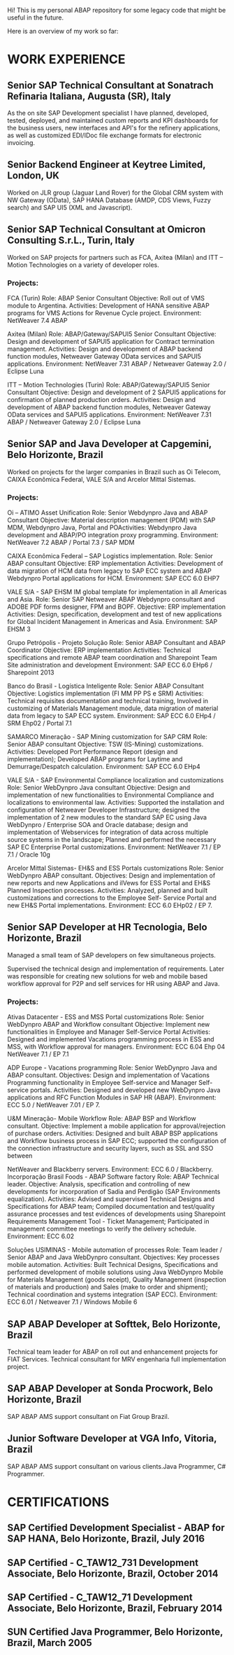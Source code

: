 Hi! This is my personal ABAP repository for some legacy code that might be useful in the future. 

Here is an overview of my work so far:

# WORK EXPERIENCE
## Senior SAP Technical Consultant at Sonatrach Refinaria Italiana, Augusta (SR), Italy
As the on site SAP Development specialist I have planned, developed, tested, deployed, and maintained custom reports and KPI dashboards for the business users, new interfaces and API's for the refinery applications, as well as customized EDI/IDoc file exchange formats for electronic invoicing.

## Senior Backend Engineer at Keytree Limited, London, UK
Worked on JLR group (Jaguar Land Rover) for the Global CRM system with NW Gateway (OData), SAP HANA Database (AMDP, CDS Views, Fuzzy search) and SAP UI5 (XML and Javascript).

## Senior SAP Technical Consultant at Omicron Consulting S.r.L., Turin, Italy
Worked on SAP projects for partners such as FCA, Axitea (Milan)
and ITT – Motion Technologies on a variety of developer roles.

### Projects:
FCA (Turin) Role: ABAP Senior Consultant Objective: Roll out of VMS module to Argentina. Activities: Development of HANA sensitive ABAP programs for VMS Actions for Revenue Cycle project. Environment: NetWeaver 7.4 ABAP

Axitea (Milan) Role: ABAP/Gateway/SAPUI5 Senior Consultant Objective: Design and development of SAPUI5 application for Contract termination management. Activities: Design and development of ABAP backend function modules, Netweaver Gateway OData services and SAPUI5 applications. Environment: NetWeaver 7.31 ABAP / Netweaver Gateway 2.0 / Eclipse Luna

ITT – Motion Technologies (Turin) Role: ABAP/Gateway/SAPUI5 Senior Consultant Objective: Design and development of 2 SAPUI5 applications for confirmation of planned production orders. Activities: Design and development of ABAP backend function modules, Netweaver Gateway OData services and SAPUI5 applications. Environment: NetWeaver 7.31 ABAP / Netweaver Gateway 2.0 / Eclipse Luna

## Senior SAP and Java Developer at Capgemini, Belo Horizonte, Brazil
Worked on projects for the larger companies in Brazil such as Oi Telecom, CAIXA Econômica Federal, VALE S/A and Arcelor Mittal Sistemas.

### Projects:
Oi – ATIMO Asset Unification
Role: Senior Webdynpro Java and ABAP Consultant Objective: Material description management (PDM) with SAP MDM, Webdynpro Java, Portal and POActivities: Webdynpro Java development and ABAP/PO integration proxy programming. Environment: NetWeaver 7.2 ABAP / Portal 7.3 / SAP MDM

CAIXA Econômica Federal – SAP Logistics implementation. Role: Senior ABAP consultant Objective: ERP implementation Activities: Development of data migration of HCM data from legacy to SAP ECC system and ABAP Webdynpro Portal applications for HCM. Environment: SAP ECC 6.0 EHP7

VALE S/A - SAP EHSM IM global template for implementation in all Americas and Asia. Role: Senior SAP Netweaver ABAP Webdynpro consultant and ADOBE PDF forms designer, FPM and BOPF. Objective: ERP implementation Activities: Design, specification, development and test of new applications for Global Incident Management in Americas and Asia. Environment: SAP EHSM 3

Grupo Petrópolis - Projeto Solução Role: Senior ABAP Consultant and ABAP Coordinator Objective: ERP implementation Activities: Technical specifications and remote ABAP team coordination and Sharepoint Team Site administration and development Environment: SAP ECC 6.0 EHp6 / Sharepoint 2013

Banco do Brasil - Logística Inteligente Role: Senior ABAP Consultant Objective: Logistics implementation (FI MM PP PS e SRM) Activities: Technical requisites documentation and technical training, Involved in customizing of Materials Management module, data migration of material data from legacy to SAP ECC system. Environment: SAP ECC 6.0 EHp4 / SRM Ehp02 / Portal 7.1

SAMARCO Mineração - SAP Mining customization for SAP CRM Role: Senior ABAP consultant Objective: TSW (IS-Mining) customizations. Activities: Developed Port Performance Report (design and implementation); Developed ABAP programs for Laytime and Demurrage/Despatch calculation. Environment: SAP ECC 6.0 EHp4

VALE S/A - SAP Environmental Compliance localization and customizations Role: Senior WebDynpro Java consultant Objective: Design and implementation of new functionalities to Environmental Compliance and localizations to environmental law. Activities: Supported the installation and configuration of Netweaver Developer Infrastructure; designed the implementation of 2 new modules to the standard SAP EC using Java WebDynpro / Enterprise SOA and Oracle database; design and implementation of Webservices for integration of data across multiple source systems in the landscape; Planned and performed the necessary SAP EC Enterprise Portal customizations. Environment: NetWeaver 7.1 / EP 7.1 / Oracle 10g

Arcelor Mittal Sistemas- EH&amp;S and ESS Portals customizations Role: Senior WebDynpro ABAP consultant. Objectives: Design and implementation of new reports and new Applications and iIVews for ESS Portal and EH&amp;S Planned Inspection processes. Activities: Analyzed, planned and built customizations and corrections to the Employee Self- Service Portal and new EH&amp;S Portal implementations.
Environment: ECC 6.0 EHp02 / EP 7.

## Senior SAP Developer at HR Tecnologia, Belo Horizonte, Brazil
Managed a small team of SAP developers on few simultaneous projects.

Supervised the technical design and implementation of requirements. 
Later was responsible for creating new solutions for web and mobile based workflow approval for P2P and self services for HR using ABAP and Java.

### Projects:

Ativas Datacenter - ESS and MSS Portal customizations Role: Senior WebDynpro ABAP and Workflow consultant Objective: Implement new functionalities in Employee and Manager Self-Service Portal Activities: Designed and implemented Vacations programming process in ESS and MSS, with Workflow approval for managers. Environment: ECC 6.04 Ehp 04 NetWeaver 7.1 / EP 7.1

ADP Europe - Vacations programming Role: Senior WebDynpro Java and ABAP consultant. Objectives: Design and implementation of Vacations Programming functionality in Employee Self-service and Manager Self-service portals. Activities: Designed and developed new WebDynpro Java applications and RFC Function Modules in SAP HR (ABAP). Environment: ECC 5.0 / NetWeaver 7.01 / EP 7.

U&amp;M Mineração- Mobile Workflow Role: ABAP BSP and Workflow consultant. Objective: Implement a mobile application for approval/rejection of purchase orders. Activities: Designed and built ABAP BSP applications and Workflow business process in SAP ECC; supported the configuration of the connection infrastructure and security layers, such as SSL and SSO between 

NetWeaver and Blackberry servers. Environment: ECC 6.0 / Blackberry.
Incorporação Brasil Foods - ABAP Software factory Role: ABAP Technical leader. Objective: Analysis, specification and controlling of new developments for incorporation of Sadia and Perdigão (SAP Environments equalization). Activities: Advised and supervised Technical Designs and Specifications for ABAP team; Compiled documentation and test/quality assurance processes and test evidences of developments using Sharepoint Requirements Management Tool - Ticket Management; Participated in management committee meetings to verify the delivery schedule. Environment: ECC 6.02

Soluções USIMINAS - Mobile automation of processes Role: Team leader / Senior ABAP and Java WebDynpro consultant. Objectives: Key processes mobile automation. Activities: Built Technical Designs, Specifications and performed development of mobile solutions using Java WebDynpro Mobile for Materials Management (goods receipt), Quality Management (inspection of materials and production) and Sales (make to order and shipment); Technical coordination and systems integration (SAP ECC). Environment: ECC 6.01 / Netweaver 7.1 / Windows Mobile 6

## SAP ABAP Developer at Softtek, Belo Horizonte, Brazil
Technical team leader for ABAP on roll out and enhancement projects for FIAT Services. Technical consultant for MRV engenharia full implementation project.

## SAP ABAP Developer at Sonda Procwork, Belo Horizonte, Brazil
SAP ABAP AMS support consultant on Fiat Group Brazil.

## Junior Software Developer at VGA Info, Vitoria, Brazil
SAP ABAP AMS support consultant on various clients.Java Programmer, C# Programmer.


# CERTIFICATIONS
##  SAP Certified Development Specialist - ABAP for SAP HANA, Belo Horizonte, Brazil, July 2016
##  SAP Certified - C_TAW12_731 Development Associate, Belo Horizonte, Brazil, October 2014
##  SAP Certified - C_TAW12_71 Development Associate, Belo Horizonte, Brazil, February 2014
##  SUN Certified Java Programmer, Belo Horizonte, Brazil, March 2005
